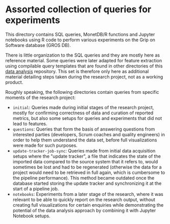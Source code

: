 # Assorted collection of queries for experiments

This directory contains SQL queries, MonetDB/R functions and Jupyter notebooks 
using R code to perform various experiments on the Grip on Software database 
(GROS DB).

There is little organization to the SQL queries and they are mostly here as 
reference material. Some queries were later adapted for feature extraction 
using compilable query templates that are found in other directories of this 
[data analysis](https://github.com/grip-on-software/data-analysis) repository. 
This set is therefore only here as additional material detailing steps taken 
during the research project, not as a working product.

Roughly speaking, the following directories contain queries from specific 
moments of the research project:

- `initial`: Queries made during initial stages of the research project, mostly 
  for confirming correctness of data and curation of reported metrics, but also 
  some setups for queries and experiments that did not lead to features.
- `questions`: Queries that form the basis of answering questions from 
  interested parties (developers, Scrum coaches and quality engineers) in order 
  to help them understand the data set, before full visualizations were made 
  for such purposes.
- `update-tracker-job-sync`: Queries made from initial data acquisition setups 
  where the "update tracker", a file that indicates the state of the imported 
  data compared to the source system that it refers to, would sometimes be lost 
  and had to be regenerated (otherwise the data for a project would need to be 
  retrieved in full again, which is cumbersome to the pipeline performance). 
  This method became outdated once the database started storing the update 
  tracker and synchronizing it at the start of a pipeline job.
- `notebooks`: Experiments from a later stage of the research, where it was 
  relevant to be able to quickly report on the research output, without 
  creating full visualizations for certain enquiries while demonstrating the 
  potential of the data analysis approach by combining it with Jupyter Notebook 
  setups.
